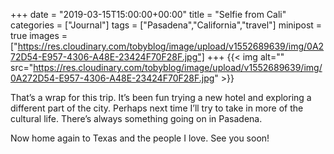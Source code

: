+++
date = "2019-03-15T15:00:00+00:00"
title = "Selfie from Cali"
categories = ["Journal"]
tags = ["Pasadena","California","travel"]
minipost = true
images = ["https://res.cloudinary.com/tobyblog/image/upload/v1552689639/img/0A272D54-E957-4306-A48E-23424F70F28F.jpg"]
+++
{{< img alt="" src="https://res.cloudinary.com/tobyblog/image/upload/v1552689639/img/0A272D54-E957-4306-A48E-23424F70F28F.jpg" >}}

That’s a wrap for this trip. It’s been fun trying a new hotel and exploring a different part of the city. Perhaps next time I’ll try to take in more of the cultural life. There’s always something going on in Pasadena.

Now home again to Texas and the people I love. See you soon!

